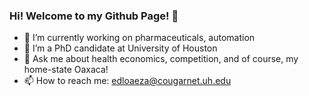 ### Hi! Welcome to my Github Page! 👋

- 🔭 I’m currently working on pharmaceuticals, automation
- 🌱 I’m a PhD candidate at University of Houston
- 💬 Ask me about health economics, competition, and of course, my home-state Oaxaca!
- 📫 How to reach me: edloaeza@cougarnet.uh.edu
